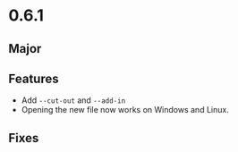 # 0.6.1

## Major

## Features
- Add `--cut-out` and `--add-in`
- Opening the new file now works on Windows and Linux.

## Fixes
